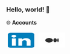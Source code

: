 ### Hello, world! 👋

🌐 **Accounts**

  
[<img title="Linkedin" alt="Linkedin" src="https://raw.githubusercontent.com/bugrasimsek/bugrasimsek/420f91f15f83b3869d4cb6d45c5fd3f5b77511cb/img/linkedin.svg" width="70" height="40" style="vertical-align:down; margin:4px"/>][linkedin]
[<img title="Medium" alt="Medium" src="https://raw.githubusercontent.com/bugrasimsek/bugrasimsek/ab6c203ea3286c0f18bda85eb47e9de091645609/img/medium.svg" width="70" height="40" style="vertical-align:down; margin:4px"/>][medium]	


[medium]: https://medium.com/@bugrasimsek
[linkedin]:https://www.linkedin.com/in/bugra-simsek/
